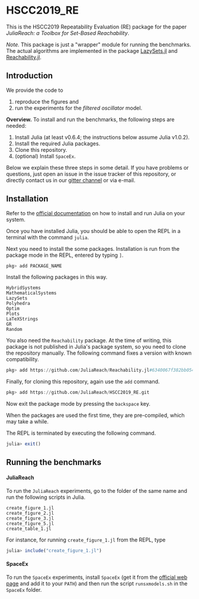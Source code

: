 # HSCC2019_RE

This is the HSCC2019 Repeatability Evaluation (RE) package for the paper
*JuliaReach: a Toolbox for Set-Based Reachability*.

*Note.* This package is just a "wrapper" module for running the benchmarks.
The actual algorithms are implemented in the package
[LazySets.jl](https://github.com/JuliaReach/LazySets.jl) and
[Reachability.jl](https://github.com/JuliaReach/Reachability.jl).

## Introduction

We provide the code to

1. reproduce the figures and
2. run the experiments for the *filtered oscillator* model.

**Overview.** To install and run the benchmarks, the following steps are needed:

1. Install Julia (at least v0.6.4; the instructions below assume Julia v1.0.2).
2. Install the required Julia packages.
3. Clone this repository.
4. (optional) Install `SpaceEx`.

Below we explain these three steps in some detail.
If you have problems or questions, just open an issue in the issue tracker of
this repository, or directly contact us in our
[gitter channel](https://gitter.im/JuliaReach/Lobby) or via e-mail.


## Installation

Refer to the [official documentation](https://julialang.org/downloads) on how to
install and run Julia on your system. 

Once you have installed Julia, you should be able to open the REPL in a terminal
with the command `julia`.

Next you need to install the some packages.
Installation is run from the package mode in the REPL, entered by typing `]`.

```julia
pkg> add PACKAGE_NAME
```

Install the following packages in this way.

```
HybridSystems
MathematicalSystems
LazySets
Polyhedra
Optim
Plots
LaTeXStrings
GR
Random
```

You also need the `Reachability` package.
At the time of writing, this package is not published in Julia's package system,
so you need to clone the repository manually.
The following command fixes a version with known compatibility.

```julia
pkg> add https://github.com/JuliaReach/Reachability.jl#6340067f382bb0547a1ad45ddefcdab2053a3bcb
```

Finally, for cloning this repository, again use the `add` command.

```julia
pkg> add https://github.com/JuliaReach/HSCC2019_RE.git
```

Now exit the package mode by pressing the `backspace` key.

When the packages are used the first time, they are pre-compiled, which may take
a while.

The REPL is terminated by executing the following command.

```julia
julia> exit()
```

## Running the benchmarks

#### JuliaReach

To run the `JuliaReach` experiments, go to the folder of the same name and run
the following scripts in Julia.

```
create_figure_1.jl
create_figure_2.jl
create_figure_3.jl
create_figure_5.jl
create_table_1.jl
```

For instance, for running `create_figure_1.jl` from the REPL, type

```julia
julia> include("create_figure_1.jl")
```

#### SpaceEx

To run the `SpaceEx` experiments, install `SpaceEx` (get it from the 
[official web page](http://spaceex.imag.fr/) and add it to your `PATH`) and then
run the script `runsxmodels.sh` in the `SpaceEx` folder.

